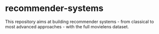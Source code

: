 # recommender-systems
This repository aims at building recommender systems - from classical to most advanced approaches - with the full movielens dataset.
